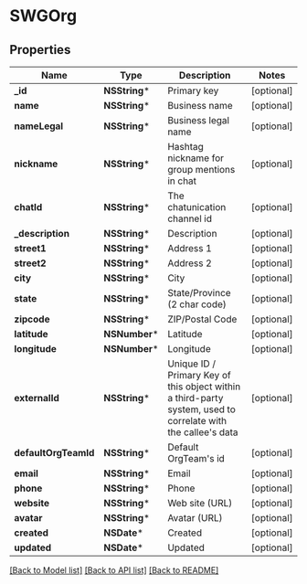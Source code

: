 # SWGOrg

## Properties
Name | Type | Description | Notes
------------ | ------------- | ------------- | -------------
**_id** | **NSString*** | Primary key | [optional] 
**name** | **NSString*** | Business name | [optional] 
**nameLegal** | **NSString*** | Business legal name | [optional] 
**nickname** | **NSString*** | Hashtag nickname for group mentions in chat | [optional] 
**chatId** | **NSString*** | The chatunication channel id | [optional] 
**_description** | **NSString*** | Description | [optional] 
**street1** | **NSString*** | Address 1 | [optional] 
**street2** | **NSString*** | Address 2 | [optional] 
**city** | **NSString*** | City | [optional] 
**state** | **NSString*** | State/Province (2 char code) | [optional] 
**zipcode** | **NSString*** | ZIP/Postal Code | [optional] 
**latitude** | **NSNumber*** | Latitude | [optional] 
**longitude** | **NSNumber*** | Longitude | [optional] 
**externalId** | **NSString*** | Unique ID / Primary Key of this object within a third-party system, used to correlate with the callee&#39;s data | [optional] 
**defaultOrgTeamId** | **NSString*** | Default OrgTeam&#39;s id | [optional] 
**email** | **NSString*** | Email | [optional] 
**phone** | **NSString*** | Phone | [optional] 
**website** | **NSString*** | Web site (URL) | [optional] 
**avatar** | **NSString*** | Avatar (URL) | [optional] 
**created** | **NSDate*** | Created | [optional] 
**updated** | **NSDate*** | Updated | [optional] 

[[Back to Model list]](../README.md#documentation-for-models) [[Back to API list]](../README.md#documentation-for-api-endpoints) [[Back to README]](../README.md)


